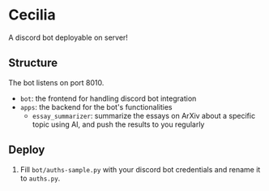 # Cecilia

A discord bot deployable on server!

## Structure

The bot listens on port 8010.

- `bot`: the frontend for handling discord bot integration
- `apps`: the backend for the bot's functionalities
  - `essay_summarizer`: summarize the essays on ArXiv about a specific topic using AI, and push the results to you regularly

## Deploy

1. Fill `bot/auths-sample.py` with your discord bot credentials and rename it to `auths.py`.
